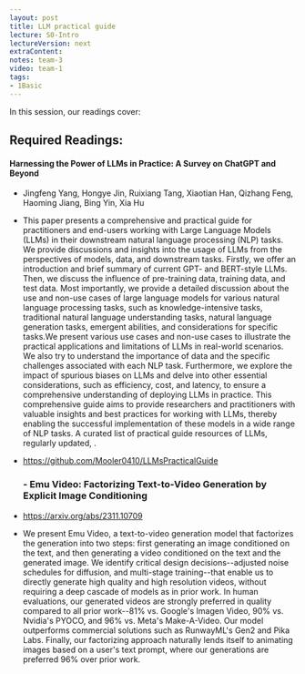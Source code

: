 ```yaml
---
layout: post
title: LLM practical guide  
lecture: S0-Intro
lectureVersion: next
extraContent: 
notes: team-3
video: team-1
tags:
- 1Basic
---
```


In this session, our readings cover: 

## Required Readings: 

#### Harnessing the Power of LLMs in Practice: A Survey on ChatGPT and Beyond
+ Jingfeng Yang, Hongye Jin, Ruixiang Tang, Xiaotian Han, Qizhang Feng, Haoming Jiang, Bing Yin, Xia Hu
+ This paper presents a comprehensive and practical guide for practitioners and end-users working with Large Language Models (LLMs) in their downstream natural language processing (NLP) tasks. We provide discussions and insights into the usage of LLMs from the perspectives of models, data, and downstream tasks. Firstly, we offer an introduction and brief summary of current GPT- and BERT-style LLMs. Then, we discuss the influence of pre-training data, training data, and test data. Most importantly, we provide a detailed discussion about the use and non-use cases of large language models for various natural language processing tasks, such as knowledge-intensive tasks, traditional natural language understanding tasks, natural language generation tasks, emergent abilities, and considerations for specific tasks.We present various use cases and non-use cases to illustrate the practical applications and limitations of LLMs in real-world scenarios. We also try to understand the importance of data and the specific challenges associated with each NLP task. Furthermore, we explore the impact of spurious biases on LLMs and delve into other essential considerations, such as efficiency, cost, and latency, to ensure a comprehensive understanding of deploying LLMs in practice. This comprehensive guide aims to provide researchers and practitioners with valuable insights and best practices for working with LLMs, thereby enabling the successful implementation of these models in a wide range of NLP tasks. A curated list of practical guide resources of LLMs, regularly updated, .

+ https://github.com/Mooler0410/LLMsPracticalGuide 



  ### - Emu Video: Factorizing Text-to-Video Generation by Explicit Image Conditioning 
+ https://arxiv.org/abs/2311.10709
+ We present Emu Video, a text-to-video generation model that factorizes the generation into two steps: first generating an image conditioned on the text, and then generating a video conditioned on the text and the generated image. We identify critical design decisions--adjusted noise schedules for diffusion, and multi-stage training--that enable us to directly generate high quality and high resolution videos, without requiring a deep cascade of models as in prior work. In human evaluations, our generated videos are strongly preferred in quality compared to all prior work--81% vs. Google's Imagen Video, 90% vs. Nvidia's PYOCO, and 96% vs. Meta's Make-A-Video. Our model outperforms commercial solutions such as RunwayML's Gen2 and Pika Labs. Finally, our factorizing approach naturally lends itself to animating images based on a user's text prompt, where our generations are preferred 96% over prior work.